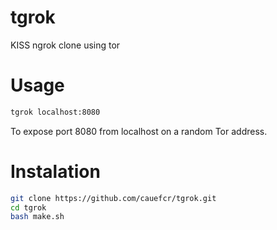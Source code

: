 # tgrok
KISS ngrok clone using tor

# Usage

```sh
tgrok localhost:8080
```

To expose port 8080 from localhost on a random Tor address.

# Instalation

```sh
git clone https://github.com/cauefcr/tgrok.git
cd tgrok
bash make.sh
```
